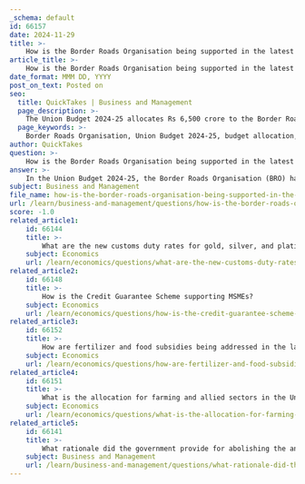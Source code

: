 ```yaml
---
_schema: default
id: 66157
date: 2024-11-29
title: >-
    How is the Border Roads Organisation being supported in the latest budget?
article_title: >-
    How is the Border Roads Organisation being supported in the latest budget?
date_format: MMM DD, YYYY
post_on_text: Posted on
seo:
  title: QuickTakes | Business and Management
  page_description: >-
    The Union Budget 2024-25 allocates Rs 6,500 crore to the Border Roads Organisation, highlighting a 30% increase aimed at enhancing strategic infrastructure along India's borders, especially concerning ongoing tensions with China.
  page_keywords: >-
    Border Roads Organisation, Union Budget 2024-25, budget allocation, Rs 6,500 crore, strategic infrastructure, tensions with China, Line of Actual Control, national security, socio-economic growth, infrastructure development, North East, roads and bridges, connectivity, border regions, financial support
author: QuickTakes
question: >-
    How is the Border Roads Organisation being supported in the latest budget?
answer: >-
    In the Union Budget 2024-25, the Border Roads Organisation (BRO) has received significant support with a budgetary allocation of Rs 6,500 crore. This represents a 30% increase from the previous fiscal year's allocation, underscoring the government's commitment to enhancing strategic infrastructure along the borders, particularly in light of ongoing tensions with China along the Line of Actual Control (LAC).\n\nThe increased funding aims to bolster the development of critical infrastructure in border areas, which is essential for both national security and socio-economic growth. The allocation is part of a broader defense budget that emphasizes the importance of maintaining and improving border infrastructure. The government has highlighted that this funding will not only aid in strategic development but also contribute to the socio-economic progress of regions, including the North East.\n\nIn addition to the financial support, the BRO is currently engaged in multiple projects, including the construction of roads and bridges, which are vital for improving connectivity and accessibility in these remote areas. The focus on infrastructure development is expected to enhance the overall resilience and capability of the border regions.\n\nOverall, the Union Budget 2024-25 reflects a strong commitment to strengthening India's border infrastructure through substantial financial support for the Border Roads Organisation.
subject: Business and Management
file_name: how-is-the-border-roads-organisation-being-supported-in-the-latest-budget.md
url: /learn/business-and-management/questions/how-is-the-border-roads-organisation-being-supported-in-the-latest-budget
score: -1.0
related_article1:
    id: 66144
    title: >-
        What are the new customs duty rates for gold, silver, and platinum?
    subject: Economics
    url: /learn/economics/questions/what-are-the-new-customs-duty-rates-for-gold-silver-and-platinum
related_article2:
    id: 66148
    title: >-
        How is the Credit Guarantee Scheme supporting MSMEs?
    subject: Economics
    url: /learn/economics/questions/how-is-the-credit-guarantee-scheme-supporting-msmes
related_article3:
    id: 66152
    title: >-
        How are fertilizer and food subsidies being addressed in the latest budget?
    subject: Economics
    url: /learn/economics/questions/how-are-fertilizer-and-food-subsidies-being-addressed-in-the-latest-budget
related_article4:
    id: 66151
    title: >-
        What is the allocation for farming and allied sectors in the Union Budget 2024?
    subject: Economics
    url: /learn/economics/questions/what-is-the-allocation-for-farming-and-allied-sectors-in-the-union-budget-2024
related_article5:
    id: 66141
    title: >-
        What rationale did the government provide for abolishing the angel tax?
    subject: Business and Management
    url: /learn/business-and-management/questions/what-rationale-did-the-government-provide-for-abolishing-the-angel-tax
---
```


&nbsp;